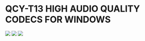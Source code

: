 # QCY-T13 HIGH AUDIO QUALITY CODECS FOR WINDOWS


![](https://i.imgur.com/4sGFgV6.jpg)
![](https://i.imgur.com/WWPeSHr.png)
![](https://i.imgur.com/o583b2D.png)
